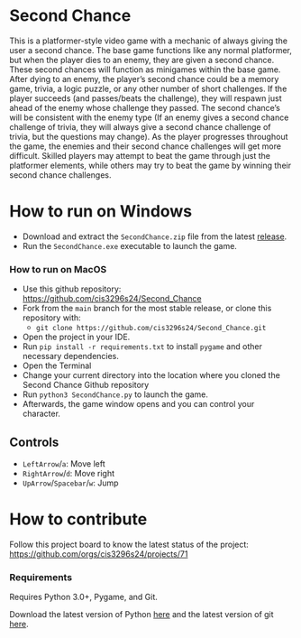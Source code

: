 # Second Chance
This is a platformer-style video game with a mechanic of always giving the user a second chance. The base game functions like any normal platformer, but when the player dies to an enemy, they are given a second chance. These second chances will function as minigames within the base game. After dying to an enemy, the player’s second chance could be a memory game, trivia, a logic puzzle, or any other number of short challenges. If the player succeeds (and passes/beats the challenge), they will respawn just ahead of the enemy whose challenge they passed. The second chance’s will be consistent with the enemy type (If an enemy gives a second chance challenge of trivia, they will always give a second chance challenge of trivia, but the questions may change). As the player progresses throughout the game, the enemies and their second chance challenges will get more difficult. Skilled players may attempt to beat the game through just the platformer elements, while others may try to beat the game by winning their second chance challenges.

# How to run on Windows

- Download and extract the `SecondChance.zip` file from the latest
[release](https://github.com/cis3296s24/02_Second_Chance/releases).
- Run the `SecondChance.exe` executable to launch the game.

### How to run on MacOS
- Use this github repository: https://github.com/cis3296s24/Second_Chance
- Fork from the `main` branch for the most stable
  release, or clone this repository with:
  - `git clone https://github.com/cis3296s24/Second_Chance.git`
- Open the project in your IDE.
- Run `pip install -r requirements.txt` to install `pygame` and other necessary dependencies.
- Open the Terminal
- Change your current directory into the location where you cloned the Second Chance Github repository
- Run `python3 SecondChance.py` to launch the game. 
- Afterwards, the game window opens and you can control your character. 

## Controls

- `LeftArrow`/`a`: Move left
- `RightArrow`/`d`: Move right
- `UpArrow`/`Spacebar`/`w`: Jump 

# How to contribute
Follow this project board to know the latest status of the project: https://github.com/orgs/cis3296s24/projects/71

### Requirements

Requires Python 3.0+, Pygame, and Git.

Download the latest version of Python [here](https://www.python.org/downloads/)
and the latest version of git [here](https://git-scm.com/downloads).
